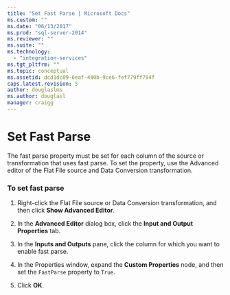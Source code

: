 ```yaml
---
title: "Set Fast Parse | Microsoft Docs"
ms.custom: ""
ms.date: "06/13/2017"
ms.prod: "sql-server-2014"
ms.reviewer: ""
ms.suite: ""
ms.technology: 
  - "integration-services"
ms.tgt_pltfrm: ""
ms.topic: conceptual
ms.assetid: dcd1dc09-6eaf-440b-9ce6-fef779ff794f
caps.latest.revision: 5
author: douglaslms
ms.author: douglasl
manager: craigg
---
```

# Set Fast Parse
  The fast parse property must be set for each column of the source or transformation that uses fast parse. To set the property, use the Advanced editor of the Flat File source and Data Conversion transformation.  
  
### To set fast parse  
  
1.  Right-click the Flat File source or Data Conversion transformation, and then click **Show Advanced Editor**.  
  
2.  In the **Advanced Editor** dialog box, click the **Input and Output Properties** tab.  
  
3.  In the **Inputs and Outputs** pane, click the column for which you want to enable fast parse.  
  
4.  In the Properties window, expand the **Custom Properties** node, and then set the `FastParse` property to `True`.  
  
5.  Click **OK**.  
  
  
